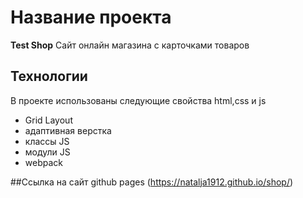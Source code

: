 # Название проекта
**Test Shop**
Сайт онлайн магазина с карточками товаров


## Технологии
В проекте использованы следующие свойства html,css и js
 * Grid Layout
 * адаптивная верстка
 * классы JS
 * модули JS
 * webpack

##Ссылка на сайт github pages (https://natalja1912.github.io/shop/)

